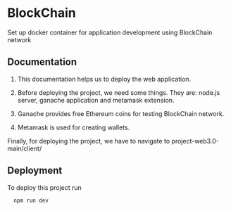 
# BlockChain 


Set up docker container for application development using BlockChain network

## Documentation
1. This documentation helps us to deploy the web application.
2. Before deploying the project, we need some things. 
   They are: node.js server, ganache application and metamask extension.

3. Ganache provides free Ethereum coins for testing
   BlockChain network.
4. Metamask is used for creating wallets.
                  
Finally, for deploying the project, we have to navigate to
project-web3.0-main/client/
         
                 
    

## Deployment

To deploy this project run

```bash
  npm run dev
```

